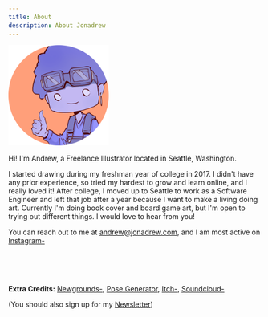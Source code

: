 ```yaml
---
title: About
description: About Jonadrew
---
```



<img src="/images/profile.png" width="200">

Hi! I'm Andrew, a Freelance Illustrator located in Seattle, Washington. 

I started drawing during my freshman year of college in 2017. I didn't have any prior experience, so tried my hardest to grow and learn online, and I really loved it! After college, I moved up to Seattle to work as a Software Engineer and left that job after a year because I want to make a living doing art. Currently I'm doing book cover and board game art, but I'm open to trying out different things. I would love to hear from you!

You can reach out to me at <andrew@jonadrew.com>, and I am most active on [Instagram-](https://www.instagram.com/jonadrew_/)

<br />
<br />
<br />

<!-- #### Why the name Jonadrew?
In middle school, my friend Jonathan and I wanted to make video games together, and Jonadrew was the name we used. I kept using the name when I became interested in making music , up until now when I love drawing and painting. So although Jonathan isn't involved in this project anymore, I continue to use Jonadrew because it represents my creative journey. -->

**Extra Credits:** [Newgrounds-](https://jonadrew.newgrounds.com), [Pose Generator](../pose/), [Itch-](https://jonadrew.itch.io/), [Soundcloud-](https://soundcloud.com/jonadrew)

(You should also sign up for my [Newsletter](../newsletter/))
 
  <!-- but I also have a gallery up on 
 [Daily Paint Works](https://www.dailypaintworks.com/Artists/-jonadrew-13091) for most of 
 my oil paintings -->


<br />
<br />

